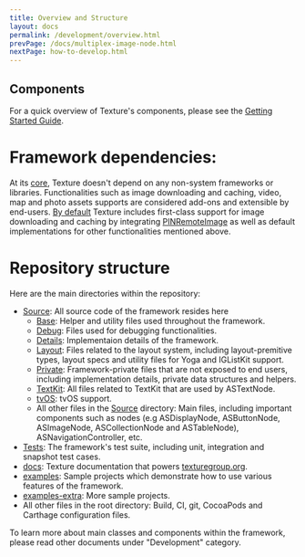 ```yaml
---
title: Overview and Structure
layout: docs
permalink: /development/overview.html
prevPage: /docs/multiplex-image-node.html
nextPage: how-to-develop.html
---
```


## Components

For a quick overview of Texture's components, please see the [Getting Started Guide](/docs/getting-started.html).

# Framework dependencies:

At its [core](https://github.com/TextureGroup/Texture/blob/master/Texture.podspec#L18), Texture doesn't depend on any non-system frameworks or libraries. Functionalities such as image downloading and caching, video, map and photo assets supports are considered add-ons and extensible by end-users. [By default](https://github.com/TextureGroup/Texture/blob/master/Texture.podspec#L90) Texture includes first-class support for image downloading and caching by integrating [PINRemoteImage](https://github.com/TextureGroup/Texture/blob/master/Texture.podspec#L41) as well as default implementations for other functionalities mentioned above.

# Repository structure

Here are the main directories within the repository:
- [Source](https://github.com/TextureGroup/Texture/tree/master/Source): All source code of the framework resides here
  - [Base](https://github.com/TextureGroup/Texture/tree/master/Source/Base): Helper and utility files used throughout the framework.
  - [Debug](https://github.com/TextureGroup/Texture/tree/master/Source/Debug): Files used for debugging functionalities.
  - [Details](https://github.com/TextureGroup/Texture/tree/master/Source/Details): Implementaion details of the framework.
  - [Layout](https://github.com/TextureGroup/Texture/tree/master/Source/Layout): Files related to the layout system, including layout-premitive types, layout specs and utility files for Yoga and IGListKit support.
  - [Private](https://github.com/TextureGroup/Texture/tree/master/Source/Private): Framework-private files that are not exposed to end users, including implementation details, private data structures and helpers.
  - [TextKit](https://github.com/TextureGroup/Texture/tree/master/Source/TextKit): All files related to TextKit that are used by ASTextNode.
  - [tvOS](https://github.com/TextureGroup/Texture/tree/master/Source/tvOS): tvOS support.
  - All other files in the [Source](https://github.com/TextureGroup/Texture/tree/master/Source) directory: Main files, including important components such as nodes (e.g ASDisplayNode, ASButtonNode, ASImageNode, ASCollectionNode and ASTableNode), ASNavigationController, etc.
- [Tests](https://github.com/TextureGroup/Texture/tree/master/Tests): The framework's test suite, including unit, integration and snapshot test cases.
- [docs](https://github.com/TextureGroup/Texture/tree/master/docs): Texture documentation that powers [texturegroup.org](https://texturegroup.org/).
- [examples](https://github.com/TextureGroup/Texture/tree/master/examples): Sample projects which demonstrate how to use various features of the framework.
- [examples-extra](https://github.com/TextureGroup/Texture/tree/master/examples_extra): More sample projects.
- All other files in the root directory: Build, CI, git, CocoaPods and Carthage configuration files.

To learn more about main classes and components within the framework, please read other documents under "Development" category.

